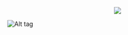 <div align="center">

![](https://komarev.com/ghpvc/?username=yaoicream&label=%E2%8C%9E%EF%BD%A5sillies&base=2300&color=000000)

</div>

![Alt tag](https://files.catbox.moe/wa9s1w.jpg)
